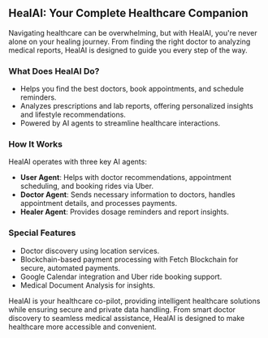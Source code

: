 ## HealAI: Your Complete Healthcare Companion

Navigating healthcare can be overwhelming, but with HealAI, you're never alone on your healing journey. From finding the right doctor to analyzing medical reports, HealAI is designed to guide you every step of the way.

### What Does HealAI Do?
- Helps you find the best doctors, book appointments, and schedule reminders.
- Analyzes prescriptions and lab reports, offering personalized insights and lifestyle recommendations.
- Powered by AI agents to streamline healthcare interactions.

### How It Works
HealAI operates with three key AI agents:
- **User Agent**: Helps with doctor recommendations, appointment scheduling, and booking rides via Uber.
- **Doctor Agent**: Sends necessary information to doctors, handles appointment details, and processes payments.
- **Healer Agent**: Provides dosage reminders and report insights.

### Special Features
- Doctor discovery using location services.
- Blockchain-based payment processing with Fetch Blockchain for secure, automated payments.
- Google Calendar integration and Uber ride booking support.
- Medical Document Analysis for insights.


HealAI is your healthcare co-pilot, providing intelligent healthcare solutions while ensuring secure and private data handling. From smart doctor discovery to seamless medical assistance, HealAI is designed to make healthcare more accessible and convenient.
